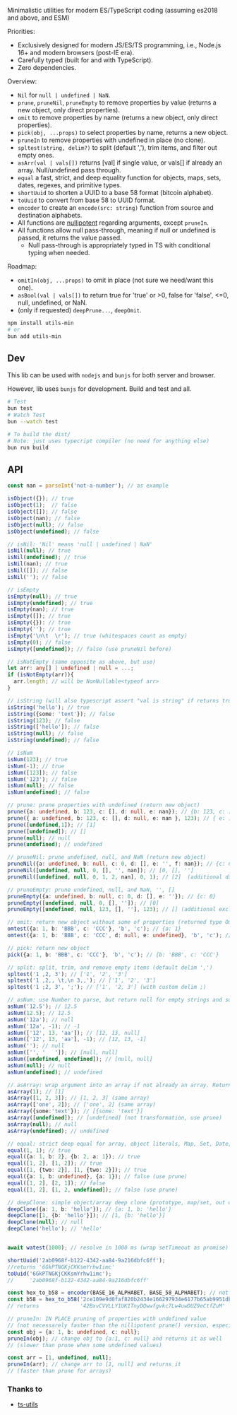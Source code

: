 
Minimalistic utilities for modern ES/TypeScript coding (assuming es2018 and above, and ESM)

Priorities:

- Exclusively designed for modern JS/ES/TS programming, i.e., Node.js 16+ and modern browsers (post-IE era).
- Carefully typed (built for and with TypeScript).
- Zero dependencies.

Overview:

- `Nil` for `null | undefined | NaN`.
- `prune`, `pruneNil`, `pruneEmpty` to remove properties by value (returns a new object, only direct properties).
- `omit` to remove properties by name (returns a new object, only direct properties).
- `pick(obj, ...props)` to select properties by name, returns a new object.
- `pruneIn` to remove properties with undefined in place (no clone).
- `spltest(string, delim?)` to split (default ','), trim items, and filter out empty ones.
- `asArr(val | vals[])` returns [val] if single value, or vals[] if already an array. Null/undefined pass through.
- `equal` a fast, strict, and deep equality function for objects, maps, sets, dates, regexes, and primitive types.
- `shortUuid` to shorten a UUID to a base 58 format (bitcoin alphabet).
- `toUuid` to convert from base 58 to UUID format.
- `encoder` to create an `encode(src: string)` function from source and destination alphabets.
- All functions are [nullipotent](https://en.wiktionary.org/wiki/nullipotent) regarding arguments, except `pruneIn`.
- All functions allow null pass-through, meaning if null or undefined is passed, it returns the value passed.
  - Null pass-through is appropriately typed in TS with conditional typing when needed.

Roadmap:
- `omitIn(obj, ...props)` to omit in place (not sure we need/want this one).
- `asBool(val | vals[])` to return true for 'true' or >0, false for 'false', <=0, null, undefined, or NaN.
- (only if requested) `deepPrune...`, `deepOmit`.


```sh
npm install utils-min
# or 
bun add utils-min
```

## Dev

This lib can be used with `nodejs` and `bunjs` for both server and browser. 

However, lib uses `bunjs` for development. Build and test and all. 

```sh
# Test
bun test
# Watch Test
bun --watch test

# To build the dist/
# Note: just uses typecript compiler (no need for anything else)
bun run build
```


## API


```ts
const nan = parseInt('not-a-number'); // as example

isObject({}); // true
isObject(1);  // false
isObject([]); // false
isObject(nan); // false
isObject(null); // false
isObject(undefined); // false

// isNil: 'Nil' means 'null | undefined | NaN'
isNil(null); // true
isNil(undefined); // true
isNil(nan); // true
isNil([]); // false
isNil(''); // false

// isEmpty
isEmpty(null); // true
isEmpty(undefined); // true
isEmpty(nan); // true
isEmpty([]); // true
isEmpty({}): // true
isEmpty(''); // true
isEmpty('\n\t  \r'); // true (whitespaces count as empty)
isEmpty(0); // false
isEmpty([undefined]); // false (use pruneNil before)

// isNotEmpty (same opposite as above, but use)
let arr: any[] | undefined | null = ...;
if (isNotEmpty(arr)){
  arr.length; // will be NonNullable<typeof arr>
}

// isString (will also typescript assert "val is string" if returns true)
isString('hello'); // true 
isString({some: 'text'}); // false 
isString(123); // false 
isString(['hello']); // false 
isString(null); // false
isString(undefined); // false 

// isNum
isNum(123); // true 
isNum(-1); // true 
isNum([123]); // false 
isNum('123'); // false 
isNum(null); // false
isNum(undefined); // false 

// prune: prune properties with undefined (return new object)
prune({a: undefined, b: 123, c: [], d: null, e: nan}); // {b: 123, c: [], d: null, c: nan}
prune({ a: undefined, b: 123, c: [], d: null, e: nan }, 123); // { e: [], f: '' } (with additional exclude 123)
prune([undefined,1]); // [1]
prune([undefined]); // []
prune(null); // null
prune(undefined); // undefined

// pruneNil: prune undefined, null, and NaN (return new object)
pruneNil({a: undefined, b: null, c: 0, d: [], e: '', f: nan}); // {c: 0, d: [], e: ''}
pruneNil([undefined, null, 0, [], '', nan]); // [0, [], '']
pruneNil([undefined, null, 0, 1, 2, nan], 0, 1); // [2]  (additional dxcludes 0 and 1)

// pruneEmpty: prune undefined, null, and NaN, '', []
pruneEmpty({a: undefined, b: null, c: 0, d: [], e: ''}); // {c: 0}
pruneEmpty([undefined, null, 0, [], '']); // [0]
pruneEmpty([undefined, null, 123, [], ''], 123); // [] (additional exclude 123)

// omit: return new object without some of properties (returned type Omit<T, K extends Extract<keyof T, string>>)
omtest({a: 1, b: 'BBB', c: 'CCC'}, 'b', 'c'); // {a: 1}
omtest({a: 1, b: 'BBB', c: 'CCC', d: null, e: undefined}, 'b', 'c'); // {a: 1, d: null, e: undefined}

// pick: return new object 
pick({a: 1, b: 'BBB', c: 'CCC'}, 'b', 'c'); // {b: 'BBB', c: 'CCC'}

// split: split, trim, and remove empty items (default delim ',')
spltest('1 ,2, 3'); // ['1', '2', '3']
spltest('1 ,2,, \t,\n 3,,'); // ['1', '2', '3']
spltest('1 ;2, 3', ';'); // ['1', '2, 3'] (with custom delim ;)

// asNum: use Number to parse, but return null for empty strings and support array.
asNum('12.5'); // 12.5
asNum(12.5); // 12.5
asNum('12a'); // null
asNum('12a', -1); // -1
asNum(['12', 13, 'aa']); // [12, 13, null]
asNum(['12', 13, 'aa'], -1); // [12, 13, -1]
asNum(''); // null
asNum(['', '   ']); // [null, null]
asNum([undefined, undefined]); // [null, null]
asNum(null); // null
asNum(undefined); // undefined

// asArray: wrap argument into an array if not already an array. Returns correct TS type.
asArray(1); // [1]
asArray([1, 2, 3]); // [1, 2, 3] (same array)
asArray(['one', 2]); // ['one', 2] (same array)
asArray({some:'text'}); // [{some: 'text'}]
asArray([undefined]); // [undefined] (not transformation, use prune)
asArray(null); // null
asArray(undefined); // undefined

// equal: strict deep equal for array, object literals, Map, Set, Date, RegEx, and primtive types
equal(1, 1); // true
equal({a: 1, b: 2}, {b: 2, a: 1}); // true
equal([1, 2], [1, 2]); // true
equal([1, {two: 2}], [1, {two: 2}]); // true
equal({a: 1, b: undefined}, {a: 1}); // false (use prune)
equal([1, 2], [2, 1]); // false
equal([1, 2], [1, 2, undefined]); // false (use prune)

// deepClone: simple object/array deep clone (prototype, map/set, out of scope)
deepClone({a: 1, b: 'hello'}); // {a: 1, b: 'hello'}
deepClone([1, {b: 'hello'}]); // [1, {b: 'hello'}]
deepClone(null); // null
deepClone('hello'); // 'hello'


await watest(1000); // resolve in 1000 ms (wrap setTimeout as promise)

shortUuid('2ab0968f-b122-4342-aa84-9a216dbfc6ff');
//returns '6GkPTNGKjCKKsmYrhw1imc'
toUuid('6GkPTNGKjCKKsmYrhw1imc');
//     '2ab0968f-b122-4342-aa84-9a216dbfc6ff'

const hex_to_b58 = encoder(BASE_16_ALPHABET, BASE_58_ALPHABET); // not lowercase base_16 alphabet
const b58 = hex_to_b58('2ce109e9d0faf820b2434e166297934e6177b65ab9951dbc3e204cad4689b39c');
// returns             '42BxvCVVLLY1UK1TnyDQwwfgvkc7Lw4uwDUZ9eCtfZuM'

// pruneIn: IN PLACE pruning of properties with undefined value 
// (not necessarely faster than the nillipotent prune() version, especially for object)
const obj = {a: 1, b: undefined, c: null};
pruneIn(obj); // change obj to {a:1, c: null} and returns it as well 
// (slower than prune when some undefined values)

const arr = [1, undefined, null];
pruneIn(arr); // change arr to [1, null] and returns it 
// (faster than prune for arrays)
```


### Thanks to

- [ts-utils](https://www.npmjs.com/package/ts-utils)

